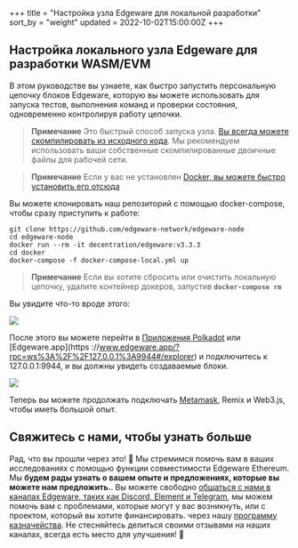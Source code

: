 +++
title = "Настройка узла Edgeware для локальной разработки"
sort_by = "weight"
updated = 2022-10-02T15:00:00Z
+++

## Настройка локального узла Edgeware для разработки WASM/EVM <a id="setting-up-a-edgeware-node-for-ethereumevm-development"></a>

В этом руководстве вы узнаете, как быстро запустить персональную цепочку блоков Edgeware, которую вы можете использовать для запуска тестов, выполнения команд и проверки состояния, одновременно контролируя работу цепочки.

>**Примечание** Это быстрый способ запуска узла. [Вы всегда можете скомпилировать из исходного кода](https://github.com/hicommonwealth/edgeware-node/tree/v3.2.0). Мы рекомендуем использовать ваши собственные скомпилированные двоичные файлы для рабочей сети.

>**Примечание** Если у вас не установлен [Docker, вы можете быстро установить его отсюда](https://docs.docker.com/get-docker/)

Вы можете клонировать наш репозиторий с помощью docker-compose, чтобы сразу приступить к работе:

```
git clone https://github.com/edgeware-network/edgeware-node
cd edgeware-node
docker run --rm -it decentration/edgeware:v3.3.3
cd docker
docker-compose -f docker-compose-local.yml up
```

>**Примечание** Если вы хотите сбросить или очистить локальную цепочку, удалите контейнер докеров, запустив **`docker-compose rm`**

Вы увидите что-то вроде этого:

![](https://user-images.githubusercontent.com/32852637/121593861-5afdd380-ca0a-11eb-80dd-8922a0b7cfc7.PNG)

После этого вы можете перейти в [Приложения Polkadot](https://polkadot.js.org/apps/?rpc=ws%3A%2F%2F127.0.0.1%3A9944#/explorer) или [Edgeware.app](https ://www.edgeware.app/?rpc=ws%3A%2F%2F127.0.0.1%3A9944#/explorer) и подключитесь к 127.0.0.1:9944, и вы должны увидеть создаваемые блоки.

![](https://user-images.githubusercontent.com/32852637/121594313-e9725500-ca0a-11eb-8f5f-36e5184d6b46.PNG)

Теперь вы можете продолжать подключать [Metamask](https://main.edgeware.wiki/contribute-and-engage/develop/edgeware-smart-contracts/deploy-an-evm-contract/using-metamask), Remix и Web3.js, чтобы иметь большой опыт.

## Свяжитесь с нами, чтобы узнать больше

Рад, что вы прошли через это! 🥰 Мы стремимся помочь вам в ваших исследованиях с помощью функции совместимости Edgeware Ethereum. Мы **будем рады узнать о вашем опыте и предложениях, которые вы можете нам предложить.**. Вы можете свободно [общаться с нами в каналах Edgeware, таких как Discord, Element и Telegram](https://linktr.ee/edg_developers), мы можем помочь вам с проблемами, которые могут у вас возникнуть, или с проектом, который вы хотите финансировать. через нашу [программу казначейства](https://docs.edgewa.re/edgeware-runtime/treasury). Не стесняйтесь делиться своими отзывами на наших каналах, всегда есть место для улучшения! 🙌


